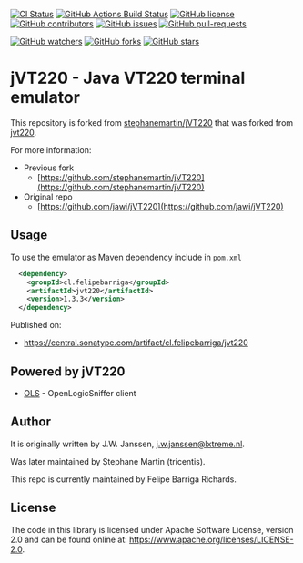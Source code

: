 [![CI Status](https://github.com/fbarriga/jVT220/workflows/CI/badge.svg)](https://github.com/fbarriga/jVT220/actions)
[![GitHub Actions Build Status](https://img.shields.io/github/actions/workflow/status/fbarriga/jVT220/publish.yml)](https://github.com/fbarriga/jVT220/actions/workflows/publish.yml?query=workflow%3A%22Publish+package+to+the+Maven+Central+Repository+and+GitHub+Packages%22)
[![GitHub license](https://img.shields.io/github/license/fbarriga/jVT220.svg)](https://github.com/fbarriga/jVT220/blob/main/LICENSE)
[![GitHub contributors](https://img.shields.io/github/contributors/fbarriga/jVT220.svg)](https://github.com/fbarriga/jVT220/graphs/contributors/)
[![GitHub issues](https://img.shields.io/github/issues/fbarriga/jVT220.svg)](https://github.com/fbarriga/jVT220/issues/)
[![GitHub pull-requests](https://img.shields.io/github/issues-pr/fbarriga/jVT220.svg)](https://github.com/fbarriga/jVT220/pulls/)

[![GitHub watchers](https://img.shields.io/github/watchers/fbarriga/jVT220.svg?style=social&label=Watch)](https://github.com/fbarriga/jVT220/watchers/)
[![GitHub forks](https://img.shields.io/github/forks/fbarriga/jVT220.svg?style=social&label=Fork)](https://github.com/fbarriga/jVT220/network/)
[![GitHub stars](https://img.shields.io/github/stars/fbarriga/jVT220.svg?style=social&label=Star)](https://github.com/fbarriga/jVT220/stargazers/)

# jVT220 - Java VT220 terminal emulator

This repository is forked from [stephanemartin/jVT220](https://github.com/stephanemartin/jVT220) that was forked from [jvt220](https://github.com/jawi/jVT220).

For more information:
- Previous fork
  - [https://github.com/stephanemartin/jVT220](https://github.com/stephanemartin/jVT220)
- Original repo
  - [https://github.com/jawi/jVT220](https://github.com/jawi/jVT220)

## Usage 

To use the emulator as Maven dependency include in `pom.xml`

```xml
  <dependency>
    <groupId>cl.felipebarriga</groupId>
    <artifactId>jvt220</artifactId>
    <version>1.3.3</version>
  </dependency>
```

Published on:
- https://central.sonatype.com/artifact/cl.felipebarriga/jvt220

## Powered by jVT220

- [OLS](https://github.com/fbarriga/ols) - OpenLogicSniffer client

## Author

It is originally written by J.W. Janssen, <j.w.janssen@lxtreme.nl>.

Was later maintained by Stephane Martin (tricentis).

This repo is currently maintained by Felipe Barriga Richards.

## License

The code in this library is licensed under Apache Software License, version 
2.0 and can be found online at: <https://www.apache.org/licenses/LICENSE-2.0>.


